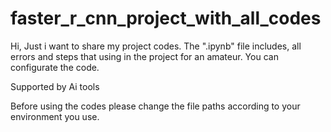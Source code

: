 # faster_r_cnn_project_with_all_codes
Hi, Just i want to share my project codes. The ".ipynb" file includes, all errors and steps that using in the project for an amateur.
You can configurate the code.

Supported by Ai tools

Before using the codes please change the file paths according to your environment you use.


